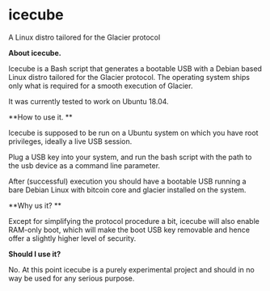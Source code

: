 # icecube
A Linux distro tailored for the Glacier protocol

**About icecube.**

Icecube is a Bash script that generates a bootable USB with a Debian based Linux distro tailored for the Glacier protocol. The operating system ships only what is required for a smooth execution of Glacier.

It was currently tested to work on Ubuntu 18.04.

**How to use it. **

Icecube is supposed to be run on a Ubuntu system on which you have root privileges, ideally a live USB session. 

Plug a USB key into your system, and run the bash script with the path to the usb device as a command line parameter. 

After (successful) execution you should have a bootable USB running a bare Debian Linux with bitcoin core and glacier installed on the system.

**Why us it? **

Except for simplifying the protocol procedure a bit, icecube will also enable RAM-only boot, which will make the boot USB key removable and hence offer a slightly higher level of security.

**Should I use it?**

No. At this point icecube is a purely experimental project and should in no way be used for any serious purpose.


